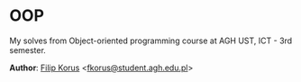 # OOP
My solves from Object-oriented programming course at AGH UST, ICT - 3rd semester.

**Author**: [Filip Korus](https://fkor.us/) <[fkorus@student.agh.edu.pl](mailto:fkorus@student.agh.edu.pl)>
